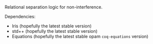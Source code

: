 Relational separation logic for non-interference.

Dependencies:
- Iris (hopefully the latest stable version)
- std++ (hopefully the latest stable version)
- Equations (hopefully the latest stable opam `coq-equations` version)
